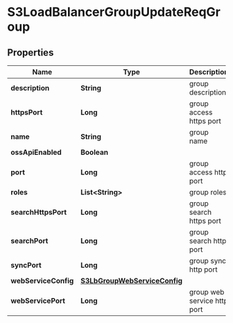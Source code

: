 # S3LoadBalancerGroupUpdateReqGroup

## Properties
Name | Type | Description | Notes
------------ | ------------- | ------------- | -------------
**description** | **String** | group description |  [optional]
**httpsPort** | **Long** | group access https port |  [optional]
**name** | **String** | group name |  [optional]
**ossApiEnabled** | **Boolean** |  |  [optional]
**port** | **Long** | group access http port |  [optional]
**roles** | **List&lt;String&gt;** | group roles |  [optional]
**searchHttpsPort** | **Long** | group search https port |  [optional]
**searchPort** | **Long** | group search http port |  [optional]
**syncPort** | **Long** | group sync http port |  [optional]
**webServiceConfig** | [**S3LbGroupWebServiceConfig**](S3LbGroupWebServiceConfig.md) |  |  [optional]
**webServicePort** | **Long** | group web service http port |  [optional]
